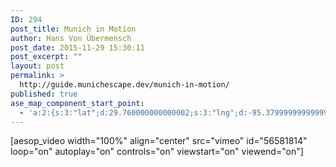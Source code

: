 ```yaml
---
ID: 294
post_title: Munich in Motion
author: Hans Von Übermensch
post_date: 2015-11-29 15:30:11
post_excerpt: ""
layout: post
permalink: >
  http://guide.munichescape.dev/munich-in-motion/
published: true
ase_map_component_start_point:
  - 'a:2:{s:3:"lat";d:29.760000000000002;s:3:"lng";d:-95.379999999999995;}'
---
```

[aesop_video width="100%" align="center" src="vimeo" id="56581814" loop="on" autoplay="on" controls="on" viewstart="on" viewend="on"]